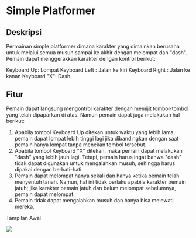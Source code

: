 # Simple Platformer

## Deskripsi

Permainan simple platformer dimana karakter yang dimainkan berusaha untuk melalui semua musuh sampai ke akhir dengan melompat dan "dash". Pemain dapat menggerakkan karakter dengan kontrol berikut:

Keyboard Up: Lompat
Keyboard Left : Jalan ke kiri
Keyboard Right : Jalan ke kanan
Keyboard "X": Dash

## Fitur

Pemain dapat langsung mengontrol karakter dengan memijit tombol-tombol yang telah dipaparkan di atas. Namun pemain dapat juga melakukan hal berikut:

1. Apabila tombol Keyboard Up ditekan untuk waktu yang lebih lama, pemain dapat lompat lebih tinggi lagi jika dibandingkan dengan saat pemain hanya lompat tanpa menekan tombol tersebut.
2. Apabila tombol Keyboard "X" ditekan, maka pemain dapat melakukan "dash" yang lebih jauh lagi. Tetapi, pemain harus ingat bahwa "dash" tidak dapat digunakan untuk mengalahkan musuh, sehingga harus dipakai dengan berhati-hati.
3. Pemain dapat melompat hanya sekali dan hanya ketika pemain telah menyentuh tanah. Namun, hal ini tidak berlaku apabila karakter pemain jatuh; jika karakter pemain jatuh dan belum melompat sebelumnya, pemain dapat melompat.
4. Pemain tidak dapat mengalahkan musuh dan hanya bisa melewati mereka.

Tampilan Awal

![](Proyek-Akhir-Proglan-1---Kel-15/blob/master/images/Tampilan%20Awal.jpg)
